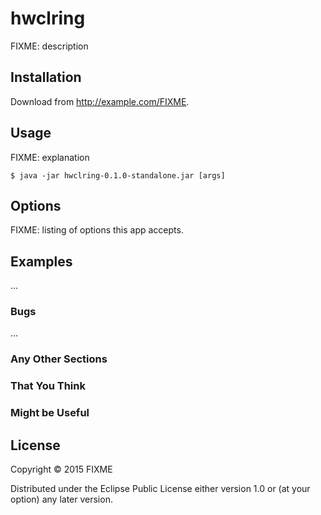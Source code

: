 # hwclring

FIXME: description

## Installation

Download from http://example.com/FIXME.

## Usage

FIXME: explanation

    $ java -jar hwclring-0.1.0-standalone.jar [args]

## Options

FIXME: listing of options this app accepts.

## Examples

...

### Bugs

...

### Any Other Sections
### That You Think
### Might be Useful

## License

Copyright © 2015 FIXME

Distributed under the Eclipse Public License either version 1.0 or (at
your option) any later version.
